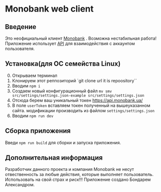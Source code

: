 # Monobank web client

## Введение
Это неофициальный клиент [Monobank](https://monobank.ua/) . 
Возможна нестабильная работа!
Приложение использует [API](https://api.monobank.ua/docs/) для взаимодействия с аккаунтом пользователя.

## Установка(для ОС семейства Linux)
0. Открываем терминал
1. Клонируем этот реппозиторий `git clone url it is repoository``
2. Вводим `npm i`
3. Создаем новый конфигурационный файл `mv smv src/settings/settings.json-example src/settings/settings.json` 
4. Отсюда берем ваш уникальный токен https://api.monobank.ua/
5. В поле `userToken`  вставляем токен полученный на вышеуказанном сайта. модификации производить из файлом `settings/settings.json` 
6. Вводим `npm run dev`

## Сборка приложения
Введи `npm run build` для сборки и запуска приложения.

## Дополнительная информация
Разработчик данного проекта и компания Monobank не несут отвественность за любые действия, которые выполняет пользователь.
Использовать на свой страх и риск!!!
Приложение создано Бондарем Александром.
